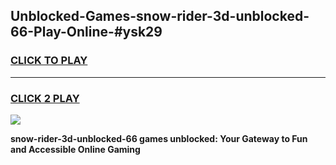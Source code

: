 
## Unblocked-Games-snow-rider-3d-unblocked-66-Play-Online-#ysk29
<h3>
<a href="https://premium.freeplayer.one?title=snow-rider-3d-unblocked-66&ref=24F">CLICK TO PLAY</a></h3>
<hr>

<h3>
<a href="https://premium.freeplayer.one?title=snow-rider-3d-unblocked-66&ref=24F">CLICK 2 PLAY</a>
  
</h3>

<a href="https://premium.freeplayer.one?title=snow-rider-3d-unblocked-66&ref=24F/"><img src="https://clearcache.store/games.png"></a>


**snow-rider-3d-unblocked-66 games unblocked: Your Gateway to Fun and Accessible Online Gaming**

